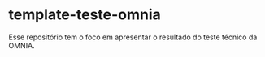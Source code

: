 # template-teste-omnia
Esse repositório tem o foco em apresentar o resultado do teste técnico da OMNIA.
